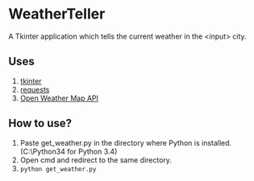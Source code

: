 # WeatherTeller

A Tkinter application which tells the current weather in the &lt;input> city.


## Uses

1. [tkinter](https://wiki.python.org/moin/TkInter)
2. [requests](http://docs.python-requests.org/en/latest/)
3. [Open Weather Map API](http://openweathermap.org/API)

## How to use?

1. Paste get_weather.py in the directory where Python is installed.(C:\Python34 for Python 3.4)
2. Open cmd and redirect to the same directory.
3. `python get_weather.py`

